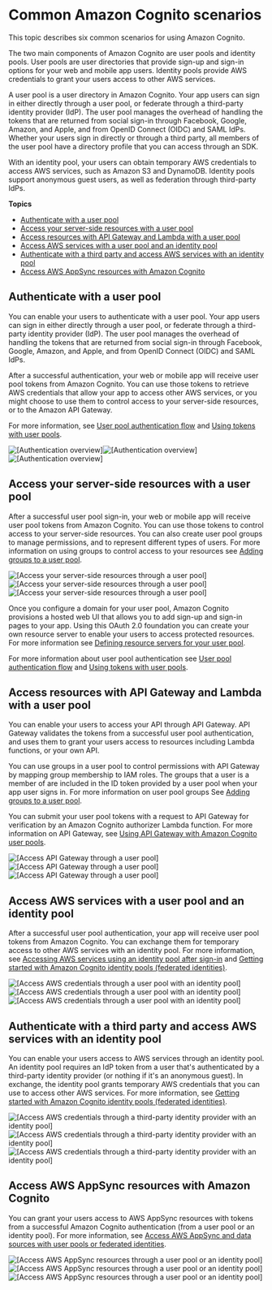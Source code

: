 # Common Amazon Cognito scenarios<a name="cognito-scenarios"></a>

This topic describes six common scenarios for using Amazon Cognito\.

The two main components of Amazon Cognito are user pools and identity pools\. User pools are user directories that provide sign\-up and sign\-in options for your web and mobile app users\. Identity pools provide AWS credentials to grant your users access to other AWS services\.

A user pool is a user directory in Amazon Cognito\. Your app users can sign in either directly through a user pool, or federate through a third\-party identity provider \(IdP\)\. The user pool manages the overhead of handling the tokens that are returned from social sign\-in through Facebook, Google, Amazon, and Apple, and from OpenID Connect \(OIDC\) and SAML IdPs\. Whether your users sign in directly or through a third party, all members of the user pool have a directory profile that you can access through an SDK\.

With an identity pool, your users can obtain temporary AWS credentials to access AWS services, such as Amazon S3 and DynamoDB\. Identity pools support anonymous guest users, as well as federation through third\-party IdPs\.

**Topics**
+ [Authenticate with a user pool](#scenario-basic-user-pool)
+ [Access your server\-side resources with a user pool](#scenario-backend)
+ [Access resources with API Gateway and Lambda with a user pool](#scenario-api-gateway)
+ [Access AWS services with a user pool and an identity pool](#scenario-aws-and-user-pool)
+ [Authenticate with a third party and access AWS services with an identity pool](#scenario-identity-pool)
+ [Access AWS AppSync resources with Amazon Cognito](#scenario-appsync)

## Authenticate with a user pool<a name="scenario-basic-user-pool"></a>

You can enable your users to authenticate with a user pool\. Your app users can sign in either directly through a user pool, or federate through a third\-party identity provider \(IdP\)\. The user pool manages the overhead of handling the tokens that are returned from social sign\-in through Facebook, Google, Amazon, and Apple, and from OpenID Connect \(OIDC\) and SAML IdPs\.

After a successful authentication, your web or mobile app will receive user pool tokens from Amazon Cognito\. You can use those tokens to retrieve AWS credentials that allow your app to access other AWS services, or you might choose to use them to control access to your server\-side resources, or to the Amazon API Gateway\.

For more information, see [User pool authentication flow](amazon-cognito-user-pools-authentication-flow.md) and [Using tokens with user pools](amazon-cognito-user-pools-using-tokens-with-identity-providers.md)\.

![\[Authentication overview\]](http://docs.aws.amazon.com/cognito/latest/developerguide/)![\[Authentication overview\]](http://docs.aws.amazon.com/cognito/latest/developerguide/)![\[Authentication overview\]](http://docs.aws.amazon.com/cognito/latest/developerguide/)

## Access your server\-side resources with a user pool<a name="scenario-backend"></a>

After a successful user pool sign\-in, your web or mobile app will receive user pool tokens from Amazon Cognito\. You can use those tokens to control access to your server\-side resources\. You can also create user pool groups to manage permissions, and to represent different types of users\. For more information on using groups to control access to your resources see [Adding groups to a user pool](cognito-user-pools-user-groups.md)\. 

![\[Access your server-side resources through a user pool\]](http://docs.aws.amazon.com/cognito/latest/developerguide/)![\[Access your server-side resources through a user pool\]](http://docs.aws.amazon.com/cognito/latest/developerguide/)![\[Access your server-side resources through a user pool\]](http://docs.aws.amazon.com/cognito/latest/developerguide/)

Once you configure a domain for your user pool, Amazon Cognito provisions a hosted web UI that allows you to add sign\-up and sign\-in pages to your app\. Using this OAuth 2\.0 foundation you can create your own resource server to enable your users to access protected resources\. For more information see [Defining resource servers for your user pool](cognito-user-pools-define-resource-servers.md)\.

For more information about user pool authentication see [User pool authentication flow](amazon-cognito-user-pools-authentication-flow.md) and [Using tokens with user pools](amazon-cognito-user-pools-using-tokens-with-identity-providers.md)\.

## Access resources with API Gateway and Lambda with a user pool<a name="scenario-api-gateway"></a>

You can enable your users to access your API through API Gateway\. API Gateway validates the tokens from a successful user pool authentication, and uses them to grant your users access to resources including Lambda functions, or your own API\.

You can use groups in a user pool to control permissions with API Gateway by mapping group membership to IAM roles\. The groups that a user is a member of are included in the ID token provided by a user pool when your app user signs in\. For more information on user pool groups See [Adding groups to a user pool](cognito-user-pools-user-groups.md)\.

You can submit your user pool tokens with a request to API Gateway for verification by an Amazon Cognito authorizer Lambda function\. For more information on API Gateway, see [Using API Gateway with Amazon Cognito user pools](https://docs.aws.amazon.com/apigateway/latest/developerguide/apigateway-integrate-with-cognito.html)\.

![\[Access API Gateway through a user pool\]](http://docs.aws.amazon.com/cognito/latest/developerguide/)![\[Access API Gateway through a user pool\]](http://docs.aws.amazon.com/cognito/latest/developerguide/)![\[Access API Gateway through a user pool\]](http://docs.aws.amazon.com/cognito/latest/developerguide/)

## Access AWS services with a user pool and an identity pool<a name="scenario-aws-and-user-pool"></a>

After a successful user pool authentication, your app will receive user pool tokens from Amazon Cognito\. You can exchange them for temporary access to other AWS services with an identity pool\. For more information, see [Accessing AWS services using an identity pool after sign\-in](amazon-cognito-integrating-user-pools-with-identity-pools.md) and [Getting started with Amazon Cognito identity pools \(federated identities\)](getting-started-with-identity-pools.md)\.

![\[Access AWS credentials through a user pool with an identity pool\]](http://docs.aws.amazon.com/cognito/latest/developerguide/)![\[Access AWS credentials through a user pool with an identity pool\]](http://docs.aws.amazon.com/cognito/latest/developerguide/)![\[Access AWS credentials through a user pool with an identity pool\]](http://docs.aws.amazon.com/cognito/latest/developerguide/)

## Authenticate with a third party and access AWS services with an identity pool<a name="scenario-identity-pool"></a>

You can enable your users access to AWS services through an identity pool\. An identity pool requires an IdP token from a user that's authenticated by a third\-party identity provider \(or nothing if it's an anonymous guest\)\. In exchange, the identity pool grants temporary AWS credentials that you can use to access other AWS services\. For more information, see [Getting started with Amazon Cognito identity pools \(federated identities\)](getting-started-with-identity-pools.md)\.

![\[Access AWS credentials through a third-party identity provider with an identity pool\]](http://docs.aws.amazon.com/cognito/latest/developerguide/)![\[Access AWS credentials through a third-party identity provider with an identity pool\]](http://docs.aws.amazon.com/cognito/latest/developerguide/)![\[Access AWS credentials through a third-party identity provider with an identity pool\]](http://docs.aws.amazon.com/cognito/latest/developerguide/)

## Access AWS AppSync resources with Amazon Cognito<a name="scenario-appsync"></a>

You can grant your users access to AWS AppSync resources with tokens from a successful Amazon Cognito authentication \(from a user pool or an identity pool\)\. For more information, see [Access AWS AppSync and data sources with user pools or federated identities](https://docs.aws.amazon.com/appsync/latest/devguide/security.html)\.

![\[Access AWS AppSync resources through a user pool or an identity pool\]](http://docs.aws.amazon.com/cognito/latest/developerguide/)![\[Access AWS AppSync resources through a user pool or an identity pool\]](http://docs.aws.amazon.com/cognito/latest/developerguide/)![\[Access AWS AppSync resources through a user pool or an identity pool\]](http://docs.aws.amazon.com/cognito/latest/developerguide/)
